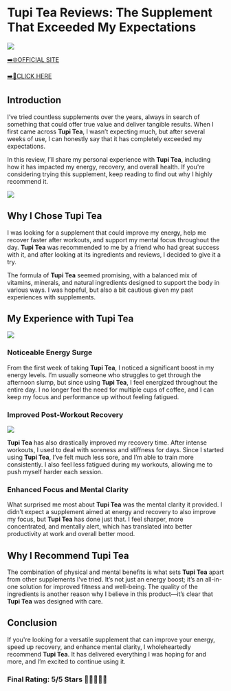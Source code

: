 # **Tupi Tea Reviews**: The Supplement That Exceeded My Expectations

[![](https://static.vecteezy.com/system/resources/thumbnails/019/896/014/small/buy-now-gradient-button-with-cart-symbol-buy-now-illustration-png.png)](https://edetoop.top/lander/sugarpreland-1/tupit.html) 

[➡️🌐OFFICIAL SITE](https://edetoop.top/lander/sugarpreland-1/tupit.html) 

[➡️🔗CLICK HERE](https://edetoop.top/lander/sugarpreland-1/tupit.html) 


## Introduction

I’ve tried countless supplements over the years, always in search of something that could offer true value and deliver tangible results. When I first came across **Tupi Tea**, I wasn’t expecting much, but after several weeks of use, I can honestly say that it has completely exceeded my expectations.

In this review, I’ll share my personal experience with **Tupi Tea**, including how it has impacted my energy, recovery, and overall health. If you're considering trying this supplement, keep reading to find out why I highly recommend it.

[![](https://wallpapers.com/images/hd/red-order-now-button-udg4jcj4arvn8b0n-2.png)](https://edetoop.top/lander/sugarpreland-1/tupit.html)  

## Why I Chose **Tupi Tea**

I was looking for a supplement that could improve my energy, help me recover faster after workouts, and support my mental focus throughout the day. **Tupi Tea** was recommended to me by a friend who had great success with it, and after looking at its ingredients and reviews, I decided to give it a try.

The formula of **Tupi Tea** seemed promising, with a balanced mix of vitamins, minerals, and natural ingredients designed to support the body in various ways. I was hopeful, but also a bit cautious given my past experiences with supplements.

## My Experience with **Tupi Tea**

[![](https://static.vecteezy.com/system/resources/thumbnails/019/896/014/small/buy-now-gradient-button-with-cart-symbol-buy-now-illustration-png.png)](https://edetoop.top/lander/sugarpreland-1/tupit.html)

### Noticeable Energy Surge

From the first week of taking **Tupi Tea**, I noticed a significant boost in my energy levels. I’m usually someone who struggles to get through the afternoon slump, but since using **Tupi Tea**, I feel energized throughout the entire day. I no longer feel the need for multiple cups of coffee, and I can keep my focus and performance up without feeling fatigued.

### Improved Post-Workout Recovery

[![](https://wallpapers.com/images/hd/red-order-now-button-udg4jcj4arvn8b0n-2.png)](https://edetoop.top/lander/sugarpreland-1/tupit.html)  

**Tupi Tea** has also drastically improved my recovery time. After intense workouts, I used to deal with soreness and stiffness for days. Since I started using **Tupi Tea**, I’ve felt much less sore, and I’m able to train more consistently. I also feel less fatigued during my workouts, allowing me to push myself harder each session.

### Enhanced Focus and Mental Clarity

What surprised me most about **Tupi Tea** was the mental clarity it provided. I didn’t expect a supplement aimed at energy and recovery to also improve my focus, but **Tupi Tea** has done just that. I feel sharper, more concentrated, and mentally alert, which has translated into better productivity at work and overall better mood.

## Why I Recommend **Tupi Tea**

The combination of physical and mental benefits is what sets **Tupi Tea** apart from other supplements I’ve tried. It’s not just an energy boost; it’s an all-in-one solution for improved fitness and well-being. The quality of the ingredients is another reason why I believe in this product—it’s clear that **Tupi Tea** was designed with care.

## Conclusion

If you're looking for a versatile supplement that can improve your energy, speed up recovery, and enhance mental clarity, I wholeheartedly recommend **Tupi Tea**. It has delivered everything I was hoping for and more, and I’m excited to continue using it.

### Final Rating: 5/5 Stars 🌟🌟🌟🌟🌟
